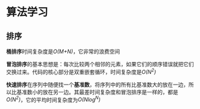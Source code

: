# 算法学习

## 排序

**桶排序**时间复杂度是*O(M+N)*，它非常的浪费空间

**冒泡排序**的基本思想是：每次比较两个相邻的元素，如果它们的顺序错误就把它们交换过来。代码的核心部分是双重嵌套循环，时间复杂度是*O(N<sup>2</sup>)*

**快速排序**在序列中随便找一个**基准数**，将序列中的所有比基准数大的放在一边，所以比基准数小的放在另一边。其最差时间复杂度和冒泡排序是一样的，都是*O(N<sup>2</sup>)*，它的平均时间复杂度为*O(Nlog<sup>N</sup>)*



